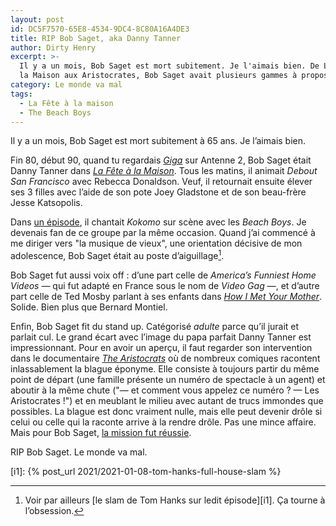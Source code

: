 ```yaml
---
layout: post
id: DC5F7570-65E8-4534-9DC4-8C80A16A4DE3
title: RIP Bob Saget, aka Danny Tanner
author: Dirty Henry
excerpt: >-
  Il y a un mois, Bob Saget est mort subitement. Je l'aimais bien. De La Fête à
  la Maison aux Aristocrates, Bob Saget avait plusieurs gammes à proposer.
category: Le monde va mal
tags:
  - La Fête à la maison
  - The Beach Boys
---
```


Il y a un mois, Bob Saget est mort subitement à 65 ans. Je l’aimais bien.

Fin 80, début 90, quand tu regardais [_Giga_][1] sur Antenne 2, Bob Saget était
Danny Tanner dans [_La Fête à la Maison_][2]. Tous les matins, il animait
_Debout San Francisco_ avec Rebecca Donaldson. Veuf, il retournait ensuite
élever ses 3 filles avec l’aide de son pote Joey Gladstone et de son beau-frère
Jesse Katsopolis.

Dans [un épisode][3], il chantait _Kokomo_ sur scène avec les _Beach Boys_. Je
devenais fan de ce groupe par la même occasion. Quand j’ai commencé à me diriger
vers "la musique de vieux", une orientation décisive de mon adolescence, Bob
Saget était au poste d’aiguillage[^1].

Bob Saget fut aussi voix off : d’une part celle de _America’s Funniest Home
Videos_ — qui fut adapté en France sous le nom de *Video Gag* —, et d’autre part
celle de Ted Mosby parlant à ses enfants dans [_How I Met Your Mother_][4].
Solide. Bien plus que Bernard Montiel.

Enfin, Bob Saget fit du stand up. Catégorisé _adulte_ parce qu’il jurait et
parlait cul. Le grand écart avec l’image du papa parfait Danny Tanner est
impressionnant. Pour en avoir un aperçu, il faut regarder son intervention dans
le documentaire [_The Aristocrats_][5] où de nombreux comiques racontent
inlassablement la blague éponyme. Elle consiste à toujours partir du même point
de départ (une famille présente un numéro de spectacle à un agent) et aboutir à
la même chute ("— et comment vous appelez ce numéro ? — Les Aristocrates !") et
en meublant le milieu avec autant de trucs immondes que possibles. La blague est
donc vraiment nulle, mais elle peut devenir drôle si celui ou celle qui la
raconte arrive à la rendre drôle. Pas une mince affaire. Mais pour Bob Saget,
[la mission fut réussie](https://youtu.be/BHeZS3mGDKY).

RIP Bob Saget. Le monde va mal.

[^1]:
    Voir par ailleurs [le slam de Tom Hanks sur ledit épisode][i1]. Ça tourne à
    l’obsession.

[i1]: {% post_url 2021/2021-01-08-tom-hanks-full-house-slam %}

[1]: https://fr.wikipedia.org/wiki/Giga_(émission_de_télévision)
[2]: https://www.themoviedb.org/tv/4313-full-house
[3]: https://fullhouse.fandom.com/wiki/Beach_Boy_Bingo
[4]: https://www.themoviedb.org/tv/1100-how-i-met-your-mother
[5]: https://www.themoviedb.org/movie/15258-the-aristocrats
